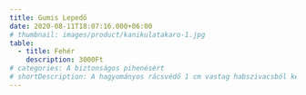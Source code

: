 ```yaml
---
title: Gumis Lepedő
date: 2020-08-11T18:07:16.000+06:00
# thumbnail: images/product/kanikulatakaro-1.jpg
table:
  - title: Fehér
    description: 3000Ft
# categories: A biztonságos pihenésért
# shortDescription: A hagyományos rácsvédő 1 cm vastag habszivacsból készült, így hatékony védelmet nyújt a baba fejének a kiságy rácsai ellen. Tökéletes választás azoknak, akik kényelmesen szeretnék elhelyezni a babafészket is a kiságyban, miközben megőrzik a baba biztonságát és komfortját. A praktikus kialakítás mellett a rácsvédő könnyen kezelhető és garantáltan megóvja a kicsit az esetleges ütközésektől. Árak pamutvászon anyag használata esetén értendők.
---
```

